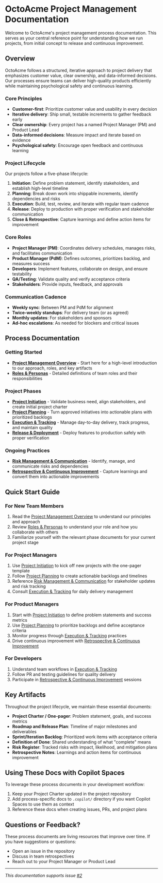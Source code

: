 # OctoAcme Project Management Documentation

Welcome to OctoAcme's project management process documentation. This serves as your central reference point for understanding how we run projects, from initial concept to release and continuous improvement.

## Overview

OctoAcme follows a structured, iterative approach to project delivery that emphasizes customer value, clear ownership, and data-informed decisions. Our processes ensure teams can deliver high-quality products efficiently while maintaining psychological safety and continuous learning.

### Core Principles

- **Customer-first**: Prioritize customer value and usability in every decision
- **Iterative delivery**: Ship small, testable increments to gather feedback early
- **Clear ownership**: Every project has a named Project Manager (PM) and Product Lead
- **Data-informed decisions**: Measure impact and iterate based on evidence
- **Psychological safety**: Encourage open feedback and continuous learning

### Project Lifecycle

Our projects follow a five-phase lifecycle:

1. **Initiation**: Define problem statement, identify stakeholders, and establish high-level timeline
2. **Planning**: Break down work into shippable increments, identify dependencies and risks
3. **Execution**: Build, test, review, and iterate with regular team cadence
4. **Release**: Deploy to production with proper verification and stakeholder communication
5. **Close & Retrospective**: Capture learnings and define action items for improvement

### Core Roles

- **Project Manager (PM)**: Coordinates delivery schedules, manages risks, and facilitates communication
- **Product Manager (PdM)**: Defines outcomes, prioritizes backlog, and measures success
- **Developers**: Implement features, collaborate on design, and ensure testability
- **QA/Testing**: Validate quality and verify acceptance criteria
- **Stakeholders**: Provide inputs, feedback, and approvals

### Communication Cadence

- **Weekly sync**: Between PM and PdM for alignment
- **Twice-weekly standups**: For delivery team (or as agreed)
- **Monthly updates**: For stakeholders and sponsors
- **Ad-hoc escalations**: As needed for blockers and critical issues

## Process Documentation

### Getting Started

- **[Project Management Overview](octoacme-project-management-overview.md)** - Start here for a high-level introduction to our approach, roles, and key artifacts
- **[Roles & Personas](octoacme-roles-and-personas.md)** - Detailed definitions of team roles and their responsibilities

### Project Phases

- **[Project Initiation](octoacme-project-initiation.md)** - Validate business need, align stakeholders, and create initial project charter
- **[Project Planning](octoacme-project-planning.md)** - Turn approved initiatives into actionable plans with prioritized backlogs
- **[Execution & Tracking](octoacme-execution-and-tracking.md)** - Manage day-to-day delivery, track progress, and maintain quality
- **[Release & Deployment](octoacme-release-and-deployment.md)** - Deploy features to production safely with proper verification

### Ongoing Practices

- **[Risk Management & Communication](octoacme-risks-and-communication.md)** - Identify, manage, and communicate risks and dependencies
- **[Retrospective & Continuous Improvement](octoacme-retrospective-and-continuous-improvement.md)** - Capture learnings and convert them into actionable improvements

## Quick Start Guide

### For New Team Members

1. Read the [Project Management Overview](octoacme-project-management-overview.md) to understand our principles and approach
2. Review [Roles & Personas](octoacme-roles-and-personas.md) to understand your role and how you collaborate with others
3. Familiarize yourself with the relevant phase documents for your current project stage

### For Project Managers

1. Use [Project Initiation](octoacme-project-initiation.md) to kick off new projects with the one-pager template
2. Follow [Project Planning](octoacme-project-planning.md) to create actionable backlogs and timelines
3. Reference [Risk Management & Communication](octoacme-risks-and-communication.md) for stakeholder updates and risk tracking
4. Consult [Execution & Tracking](octoacme-execution-and-tracking.md) for daily delivery management

### For Product Managers

1. Start with [Project Initiation](octoacme-project-initiation.md) to define problem statements and success metrics
2. Use [Project Planning](octoacme-project-planning.md) to prioritize backlogs and define acceptance criteria
3. Monitor progress through [Execution & Tracking](octoacme-execution-and-tracking.md) practices
4. Drive continuous improvement with [Retrospective & Continuous Improvement](octoacme-retrospective-and-continuous-improvement.md)

### For Developers

1. Understand team workflows in [Execution & Tracking](octoacme-execution-and-tracking.md)
2. Follow PR and testing guidelines for quality delivery
3. Participate in [Retrospective & Continuous Improvement](octoacme-retrospective-and-continuous-improvement.md) sessions

## Key Artifacts

Throughout the project lifecycle, we maintain these essential documents:

- **Project Charter / One-pager**: Problem statement, goals, and success metrics
- **Roadmap and Release Plan**: Timeline of major milestones and deliverables
- **Sprint/Iteration Backlog**: Prioritized work items with acceptance criteria
- **Definition of Done**: Shared understanding of what "complete" means
- **Risk Register**: Tracked risks with impact, likelihood, and mitigation plans
- **Retrospective Notes**: Learnings and action items for continuous improvement

## Using These Docs with Copilot Spaces

To leverage these process documents in your development workflow:

1. Keep your Project Charter updated in the project repository
2. Add process-specific docs to `.copilot/` directory if you want Copilot Spaces to use them as context
3. Reference these docs when creating issues, PRs, and project plans

## Questions or Feedback?

These process documents are living resources that improve over time. If you have suggestions or questions:

- Open an issue in the repository
- Discuss in team retrospectives
- Reach out to your Project Manager or Product Lead

---

*This documentation supports issue [#2](https://github.com/craftedsro/skills-scale-institutional-knowledge-using-copilot-spaces/issues/2)*
